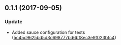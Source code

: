<a name="0.1.1"></a>
## 0.1.1 (2017-09-05)


### Update

* Added sauce configuration for tests ([5c45c9625bd5d3c698777bd6bf8ec3e9f023bfc4](https://github.com/advanced-rest-client/request-save-dialog/commit/5c45c9625bd5d3c698777bd6bf8ec3e9f023bfc4))



